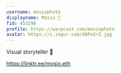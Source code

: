 ```yaml
---
username: mosiophoto
displayname: Mosio 🎩
fid: 453298
profile: https://warpcast.com/mosiophoto
avatar: https://i.imgur.com/O8PxGrZ.jpg
---
```

Visual storyteller 📸   
  
https://linktr.ee/mosio.eth  
